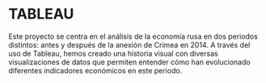 # TABLEAU
Este proyecto se centra en el análisis de la economía rusa en dos periodos distintos: antes y después de la anexión de Crimea en 2014. A través del uso de Tableau, hemos creado una historia visual con diversas visualizaciones de datos que permiten entender cómo han evolucionado diferentes indicadores económicos en este periodo.
